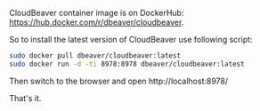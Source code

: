 CloudBeaver container image is on DockerHub: https://hub.docker.com/r/dbeaver/cloudbeaver.  

So to install the latest version of CloudBeaver use following script:

```sh
sudo docker pull dbeaver/cloudbeaver:latest
sudo docker run -d -ti 8978:8978 dbeaver/cloudbeaver:latest
```

Then switch to the browser and open http://localhost:8978/

That's it.
